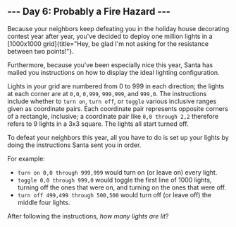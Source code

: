 ## \-\-- Day 6: Probably a Fire Hazard \-\--

Because your neighbors keep defeating you in the holiday house
decorating contest year after year, you\'ve decided to deploy one
million lights in a [1000x1000
grid]{title="Hey, be glad I'm not asking for the resistance between two points!"}.

Furthermore, because you\'ve been especially nice this year, Santa has
mailed you instructions on how to display the ideal lighting
configuration.

Lights in your grid are numbered from 0 to 999 in each direction; the
lights at each corner are at `0,0`, `0,999`, `999,999`, and `999,0`. The
instructions include whether to `turn on`, `turn off`, or `toggle`
various inclusive ranges given as coordinate pairs. Each coordinate pair
represents opposite corners of a rectangle, inclusive; a coordinate pair
like `0,0 through 2,2` therefore refers to 9 lights in a 3x3 square. The
lights all start turned off.

To defeat your neighbors this year, all you have to do is set up your
lights by doing the instructions Santa sent you in order.

For example:

-   `turn on 0,0 through 999,999` would turn on (or leave on) every
    light.
-   `toggle 0,0 through 999,0` would toggle the first line of 1000
    lights, turning off the ones that were on, and turning on the ones
    that were off.
-   `turn off 499,499 through 500,500` would turn off (or leave off) the
    middle four lights.

After following the instructions, *how many lights are lit*?
